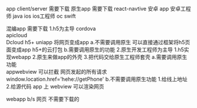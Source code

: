 
app  client/server 需要下载
原生app  需要下载   react-navtive 
   安卓 app 安卓工程师 java
   ios  ios工程师  oc swift

混编app  需要下载
   1.h5为主导 
     cordova  
     apicloud  
     Dcloud h5+ 
     uniapp 将网页变成app
     a.不需要调用原生  可以直接通过框架将h5页面变成app  h5+的云打包
     b.需要调用原生的功能
   2.原生开发工程师为主导
      1.h5实现webapp
      2.原生来做app的外壳
      3.把代码交给原生工程师套壳
   a.需要调用原生功能  
      appwebview 可以拦截 网页发起的所有请求
      window.location.href='hehe://getPhone'
   b.不需要调用原生功能 
     1.给线上地址 2.给源代码
app 上 webview 可以渲染网页



webapp b/s   网页     不需要下载的
<!-- 桌面app（桌面应用 win .exe  mac .dmp） -->